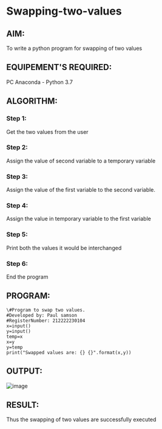 # Swapping-two-values
## AIM:
To write a python program for swapping of two values
## EQUIPEMENT'S REQUIRED: 
PC
Anaconda - Python 3.7
## ALGORITHM: 
### Step 1:
Get the two values from the user
### Step 2: 
Assign the value of second variable to a temporary variable 
### Step 3: 
Assign the value of the first variable to the second variable.
### Step 4:  
Assign the value in temporary variable to the first variable
### Step 5: 
Print both the values it would be interchanged
### Step 6: 
End the program
## PROGRAM:
```
\#Program to swap two values.
#Developed by: Paul samson
#RegisterNumber: 212222230104 
x=input()
y=input()
temp=x
x=y
y=temp
print("Swapped values are: {} {}".format(x,y))
```

## OUTPUT:
![image](https://github.com/paulsamson18/Swapping-two-values/assets/119405794/ceef62cb-5f81-41df-a11f-610d77d209b8)


## RESULT:
Thus the swapping of two values are successfully executed



